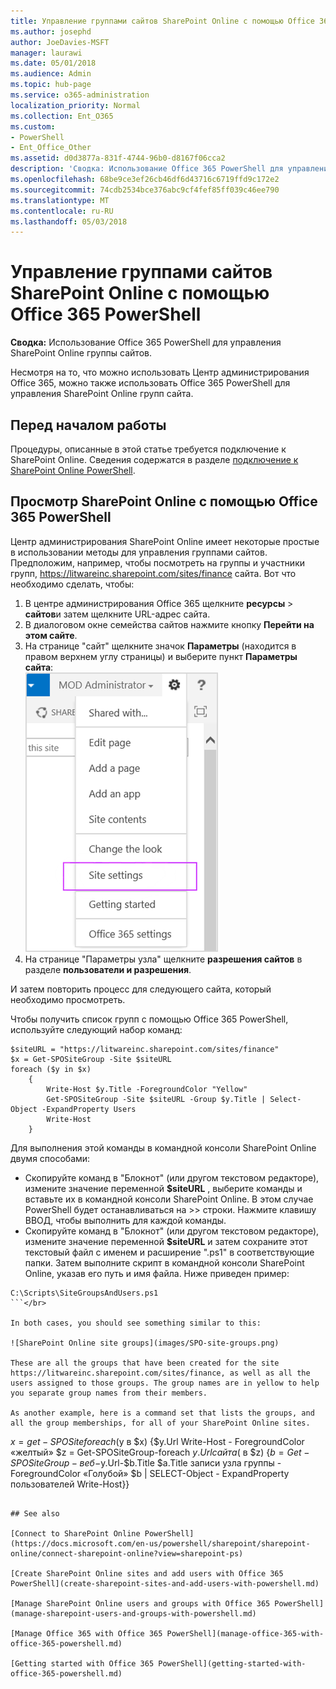 ```yaml
---
title: Управление группами сайтов SharePoint Online с помощью Office 365 PowerShell
ms.author: josephd
author: JoeDavies-MSFT
manager: laurawi
ms.date: 05/01/2018
ms.audience: Admin
ms.topic: hub-page
ms.service: o365-administration
localization_priority: Normal
ms.collection: Ent_O365
ms.custom:
- PowerShell
- Ent_Office_Other
ms.assetid: d0d3877a-831f-4744-96b0-d8167f06cca2
description: 'Сводка: Использование Office 365 PowerShell для управления SharePoint Online группы сайтов.'
ms.openlocfilehash: 68be9ce3ef26cb46df6d43716c6719ffd9c172e2
ms.sourcegitcommit: 74cdb2534bce376abc9cf4fef85ff039c46ee790
ms.translationtype: MT
ms.contentlocale: ru-RU
ms.lasthandoff: 05/03/2018
---
```

# <a name="manage-sharepoint-online-site-groups-with-office-365-powershell"></a>Управление группами сайтов SharePoint Online с помощью Office 365 PowerShell

 **Сводка:** Использование Office 365 PowerShell для управления SharePoint Online группы сайтов.
  
Несмотря на то, что можно использовать Центр администрирования Office 365, можно также использовать Office 365 PowerShell для управления SharePoint Online групп сайта.

## <a name="before-you-begin"></a>Перед началом работы

Процедуры, описанные в этой статье требуется подключение к SharePoint Online. Сведения содержатся в разделе [подключение к SharePoint Online PowerShell](https://docs.microsoft.com/en-us/powershell/sharepoint/sharepoint-online/connect-sharepoint-online?view=sharepoint-ps).

## <a name="view-sharepoint-online-with-office-365-powershell"></a>Просмотр SharePoint Online с помощью Office 365 PowerShell

Центр администрирования SharePoint Online имеет некоторые простые в использовании методы для управления группами сайтов. Предположим, например, чтобы посмотреть на группы и участники групп, https://litwareinc.sharepoint.com/sites/finance сайта. Вот что необходимо сделать, чтобы:

1. В центре администрирования Office 365 щелкните **ресурсы** > **сайтов**и затем щелкните URL-адрес сайта.
2. В диалоговом окне семейства сайтов нажмите кнопку **Перейти на этом сайте**.
3. На странице "сайт" щелкните значок **Параметры** (находится в правом верхнем углу страницы) и выберите пункт **Параметры сайта**:</br>
![SharePoint Online параметры сайта](images/spo-site-settings.png)</br>
4. На странице "Параметры узла" щелкните **разрешения сайтов** в разделе **пользователи и разрешения**.

И затем повторить процесс для следующего сайта, который необходимо просмотреть.

Чтобы получить список групп с помощью Office 365 PowerShell, используйте следующий набор команд:

```
$siteURL = "https://litwareinc.sharepoint.com/sites/finance"
$x = Get-SPOSiteGroup -Site $siteURL
foreach ($y in $x)
    {
        Write-Host $y.Title -ForegroundColor "Yellow"
        Get-SPOSiteGroup -Site $siteURL -Group $y.Title | Select-Object -ExpandProperty Users
        Write-Host
    }
```

Для выполнения этой команды в командной консоли SharePoint Online двумя способами:
- Скопируйте команд в "Блокнот" (или другом текстовом редакторе), измените значение переменной **$siteURL** , выберите команды и вставьте их в командной консоли SharePoint Online. В этом случае PowerShell будет останавливаться на >> строки. Нажмите клавишу ВВОД, чтобы выполнить для каждой команды.</br>
- Скопируйте команд в "Блокнот" (или другом текстовом редакторе), измените значение переменной **$siteURL** и затем сохраните этот текстовый файл с именем и расширение ".ps1" в соответствующие папки. Затем выполните скрипт в командной консоли SharePoint Online, указав его путь и имя файла. Ниже приведен пример:</br>
```
C:\Scripts\SiteGroupsAndUsers.ps1
```</br>

In both cases, you should see something similar to this:

![SharePoint Online site groups](images/SPO-site-groups.png)

These are all the groups that have been created for the site https://litwareinc.sharepoint.com/sites/finance, as well as all the users assigned to those groups. The group names are in yellow to help you separate group names from their members.

As another example, here is a command set that lists the groups, and all the group memberships, for all of your SharePoint Online sites.

```
$x = get-SPOSite foreach ($y в $x) {$y.Url Write-Host - ForegroundColor «желтый» $z = Get-SPOSiteGroup-foreach $y.Url сайта ($ в $z) {$b = Get-SPOSiteGroup-веб-$y.Url-$b.Title $a.Title записи узла группы - ForegroundColor «Голубой» $b | SELECT-Object - ExpandProperty пользователей Write-Host}}
```
    
## See also

[Connect to SharePoint Online PowerShell](https://docs.microsoft.com/en-us/powershell/sharepoint/sharepoint-online/connect-sharepoint-online?view=sharepoint-ps)

[Create SharePoint Online sites and add users with Office 365 PowerShell](create-sharepoint-sites-and-add-users-with-powershell.md)

[Manage SharePoint Online users and groups with Office 365 PowerShell](manage-sharepoint-users-and-groups-with-powershell.md)

[Manage Office 365 with Office 365 PowerShell](manage-office-365-with-office-365-powershell.md)
  
[Getting started with Office 365 PowerShell](getting-started-with-office-365-powershell.md)

